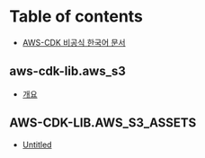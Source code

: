 # Table of contents

* [AWS-CDK 비공식 한국어 문서](README.md)

## aws-cdk-lib.aws\_s3

* [개요](aws-cdk-lib.aws_s3/undefined.md)

## AWS-CDK-LIB.AWS\_S3\_ASSETS

* [Untitled](aws-cdk-lib.aws_s3_assets/untitled.md)

